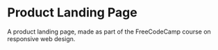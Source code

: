 # Product Landing Page

A product landing page, made as part of the FreeCodeCamp course on responsive web design.
